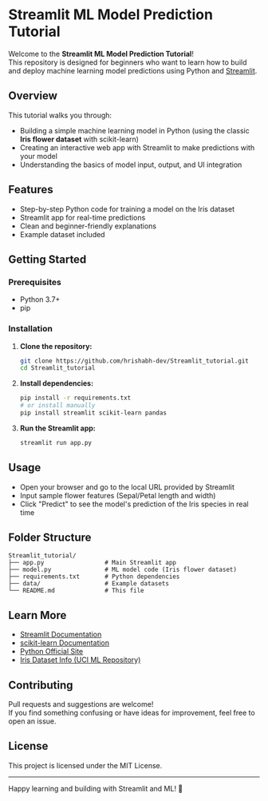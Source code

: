 # Streamlit ML Model Prediction Tutorial

Welcome to the **Streamlit ML Model Prediction Tutorial**!  
This repository is designed for beginners who want to learn how to build and deploy machine learning model predictions using Python and [Streamlit](https://streamlit.io/).

## Overview

This tutorial walks you through:
- Building a simple machine learning model in Python (using the classic **Iris flower dataset** with scikit-learn)
- Creating an interactive web app with Streamlit to make predictions with your model
- Understanding the basics of model input, output, and UI integration

## Features

- Step-by-step Python code for training a model on the Iris dataset
- Streamlit app for real-time predictions
- Clean and beginner-friendly explanations
- Example dataset included

## Getting Started

### Prerequisites

- Python 3.7+
- pip

### Installation

1. **Clone the repository:**
   ```bash
   git clone https://github.com/hrishabh-dev/Streamlit_tutorial.git
   cd Streamlit_tutorial
   ```

2. **Install dependencies:**
   ```bash
   pip install -r requirements.txt
   # or install manually
   pip install streamlit scikit-learn pandas
   ```

3. **Run the Streamlit app:**
   ```bash
   streamlit run app.py
   ```

## Usage

- Open your browser and go to the local URL provided by Streamlit
- Input sample flower features (Sepal/Petal length and width)
- Click "Predict" to see the model's prediction of the Iris species in real time

## Folder Structure

```
Streamlit_tutorial/
├── app.py                 # Main Streamlit app
├── model.py               # ML model code (Iris flower dataset)
├── requirements.txt       # Python dependencies
├── data/                  # Example datasets
└── README.md              # This file
```

## Learn More

- [Streamlit Documentation](https://docs.streamlit.io/)
- [scikit-learn Documentation](https://scikit-learn.org/)
- [Python Official Site](https://www.python.org/)
- [Iris Dataset Info (UCI ML Repository)](https://archive.ics.uci.edu/ml/datasets/iris)

## Contributing

Pull requests and suggestions are welcome!  
If you find something confusing or have ideas for improvement, feel free to open an issue.

## License

This project is licensed under the MIT License.

---

Happy learning and building with Streamlit and ML! 🚀
